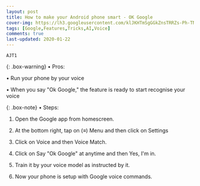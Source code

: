 ```yaml
---
layout: post
title: How to make your Android phone smart - OK Google
cover-img: https://lh3.googleusercontent.com/klJKHTmSgGGkZnsTRRZs-Ph-TNslgBtPUffJ5Er3ts_w4VpidHoz1xC_-lCFt2BHpF1NUwHo7Iasd0m5RYcyf3kNzFksTzInWAwc1Gt2mDytV4_Fu3LVTzZsdmkUGJeRi_HQ6aN-EQ=s246-p-k
tags: [Google,Features,Tricks,AI,Voice]
comments: true
last-updated: 2020-01-22
---
```


``AJT1``

{: .box-warning}
• Pros:

• Run your phone by your voice

• When you say "Ok Google," the feature is ready to start recognise your voice


{: .box-note}
• Steps:

1. Open the Google app from homescreen.

2. At the bottom right, tap on (≡) Menu and then click on Settings

3. Click on Voice and then Voice Match.

4. Click on Say "Ok Google" at anytime and then Yes, I'm in.

5. Train it by your voice model as instructed by it.

6. Now your phone is setup with Google voice commands.
